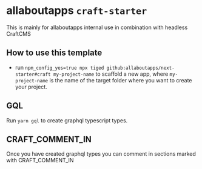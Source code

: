 # allaboutapps `craft-starter`

This is mainly for allaboutapps internal use in combination with headless CraftCMS

## How to use this template
- run `npm_config_yes=true npx tiged github:allaboutapps/next-starter#craft my-project-name` to scaffold a new app, where `my-project-name` is the name of the target folder where you want to create your project.

## GQL
Run `yarn gql` to create graphql typescript types.

## CRAFT_COMMENT_IN
Once you have created graphql types you can comment in sections marked with CRAFT_COMMENT_IN

